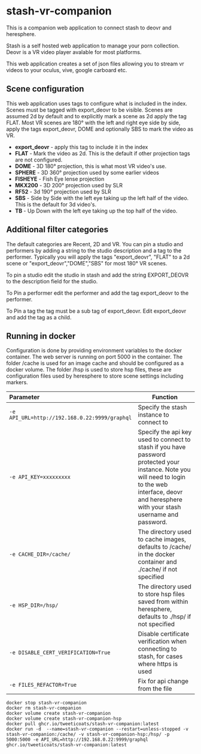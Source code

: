 # stash-vr-companion
This is a companion web application to connect stash to deovr and heresphere.

Stash is a self hosted web application to manage your porn collection.
Deovr is a VR video player avalable for most platforms.

This web application creates a set of json files allowing you to stream vr videos to your oculus, vive, google carboard etc.


## Scene configuration
This web application uses tags to configure what is included in the index.
Scenes must be tagged with export_deovr to be visible.
Scenes are assumed 2d by default and to explicitly mark a scene as 2d apply the tag FLAT.
Most VR scenes are 180° with the left and right eye side by side, apply the tags export_deovr, DOME and optionally SBS to mark the video as VR.
* **export_deovr** - apply this tag to include it in the index
* **FLAT** - Mark the video as 2d. This is the default if other projection tags are not configured.
* **DOME** - 3D 180° projection, this is what most VR video's use.
* **SPHERE** - 3D 360° projection used by some earlier videos
* **FISHEYE** - Fish Eye lense projection
* **MKX200** - 3D 200° projection used by SLR
* **RF52** - 3d 190° projection used by SLR
* **SBS** - Side by Side with the left eye taking up the left half of the video. This is the default for 3d video's.
* **TB** - Up Down with the left eye taking up the top half of the video.

## Additional filter categories
The default categories are Recent, 2D and VR. You can pin a studio and performers by adding a string to the studio description and a tag to the performer.
Typically you will apply the tags "export_deovr", "FLAT" to a 2d scene or "export_deovr","DOME","SBS" for most 180° VR scenes.

To pin a studio edit the studio in stash and add the string EXPORT_DEOVR to the description field for the studio.

To Pin a performer edit the performer and add the tag export_deovr to the performer.

To Pin a tag the tag must be a sub tag of export_deovr. Edit export_deovr and add the tag as a child.

## Running in docker
Configuration is done by providing environment variables to the docker container.
The web server is running on port 5000 in the container.
The folder /cache is used for an image cache and should be configured as a docker volume.
The folder /hsp is used to store hsp files, these are configuration files used by heresphere to store scene settings including markers.

| Parameter                                     | Function                                                                                                                                                                                            |
|:----------------------------------------------|-----------------------------------------------------------------------------------------------------------------------------------------------------------------------------------------------------|
| `-e API_URL=http://192.168.0.22:9999/graphql` | Specify the stash instance to connect to                                                                                                                                                            |
| `-e API_KEY=xxxxxxxxx`                        | Specify the api key used to connect to stash if you have password protected your instance. Note you will need to login to the web interface, deovr and heresphere with your stash username and password. |
| `-e CACHE_DIR=/cache/`                        | The directory used to cache images, defaults to /cache/ in the docker container and ./cache/ if not specified                                                                                       |
| `-e HSP_DIR=/hsp/`                            | The directory used to store hsp files saved from within heresphere, defaults to ./hsp/ if not specified                                                                                             |
| `-e DISABLE_CERT_VERIFICATION=True`           | Disable certificate verification when connecting to stash, for cases where https is used                                                                                                            |
| `-e FILES_REFACTOR=True`                      | Fix for api change from the file                                                                                                                                                                    |

```
docker stop stash-vr-companion
docker rm stash-vr-companion
docker volume create stash-vr-companion
docker volume create stash-vr-companion-hsp
docker pull ghcr.io/tweeticoats/stash-vr-companion:latest
docker run -d  --name=stash-vr-companion --restart=unless-stopped -v stash-vr-companion:/cache/ -v stash-vr-companion-hsp:/hsp/ -p 5000:5000 -e API_URL=http://192.168.0.22:9999/graphql ghcr.io/tweeticoats/stash-vr-companion:latest
```